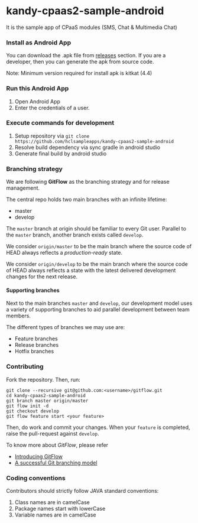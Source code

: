 # kandy-cpaas2-sample-android
It is the sample app of CPaaS modules (SMS, Chat & Multimedia Chat)

### Install as Android App
You can download the .apk file from [releases](https://github.com/hclsampleapps/kandy-cpaas2-sample-android/releases) section.
If you are a developer, then you can generate the apk from source code.

Note: Minimum version required for install apk is kitkat (4.4)

### Run this Android App
1. Open Android App
2. Enter the credentials of a user.

### Execute commands for development
1. Setup repository via `git clone https://github.com/hclsampleapps/kandy-cpaas2-sample-android`
2. Resolve build dependency via sync gradle in android studio
3. Generate final build by android studio

### Branching strategy
We are following **GitFlow** as the branching strategy and for release management.

The central repo holds two main branches with an infinite lifetime:

- master
- develop

The `master` branch at origin should be familiar to every Git user. Parallel to the `master` branch, another branch exists called `develop`.

We consider `origin/master` to be the main branch where the source code of HEAD always reflects a *production-ready* state.

We consider `origin/develop` to be the main branch where the source code of HEAD always reflects a state with the latest delivered development changes for the next release.

#### Supporting branches
Next to the main branches `master` and `develop`, our development model uses a variety of supporting branches to aid parallel development between team members.

The different types of branches we may use are:

- Feature branches
- Release branches
- Hotfix branches

### Contributing
Fork the repository. Then, run:

```
git clone --recursive git@github.com:<username>/gitflow.git
cd kandy-cpaas2-sample-android
git branch master origin/master
git flow init -d
git checkout develop
git flow feature start <your feature>
```

Then, do work and commit your changes. When your `feature` is completed, raise the pull-request against `develop`.

To know more about *GitFlow*, please refer

- [Introducing GitFlow](https://datasift.github.io/gitflow/IntroducingGitFlow.html)
- [A successful Git branching model](https://nvie.com/posts/a-successful-git-branching-model/)

### Coding conventions

Contributors should strictly follow JAVA standard conventions:

1. Class names are in camelCase
2. Package names start with lowerCase
3. Variable names are in camelCase
